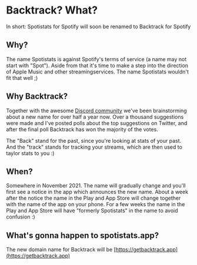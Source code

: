 # Backtrack? What?

In short: Spotistats for Spotify will soon be renamed to Backtrack for Spotify

## Why?

The name Spotistats is against Spotify's terms of service (a name may not start with "Spot"). Aside from that it's time to make a step into the direction of Apple Music and other streamingservices. The name Spotistats wouldn't fit that well ;)

## Why Backtrack?

Together with the awesome [Discord community](https://discord.gg/spotistats) we've been brainstorming about a new name for over half a year now. Over a thousand suggestions were made and I've posted polls about the top suggestions on Twitter, and after the final poll Backtrack has won the majority of the votes.

The "Back" stand for the past, since you're looking at stats of your past. And the "track" stands for tracking your streams, which are then used to taylor stats to you :)

## When?

Somewhere in November 2021. The name will gradually change and you'll first see a notice in the app which announces the new name. About a week after the notice the name in the Play and App Store will change together with the name of the app on your phone. For a few weeks the name in the Play and App Store will have "formerly Spotistats" in the name to avoid confusion :)

## What's gonna happen to spotistats.app?

The new domain name for Backtrack will be [https://getbacktrack.app](https://getbacktrack.app)
